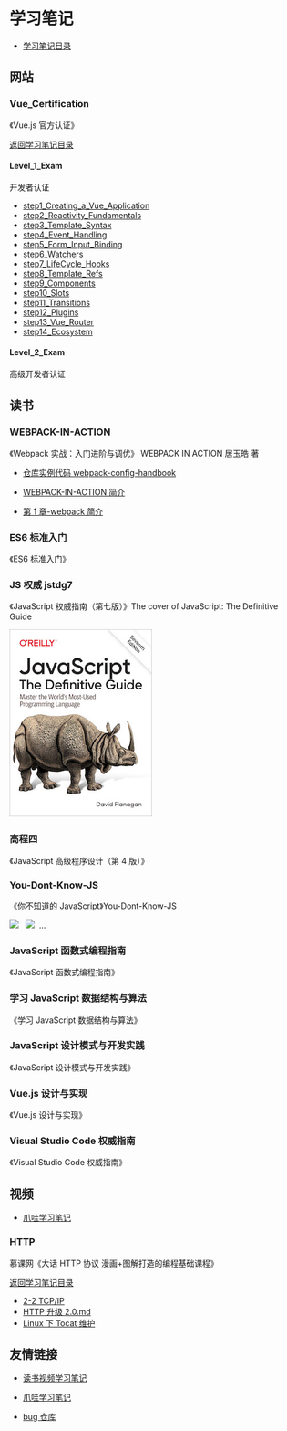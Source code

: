 # 学习笔记

- [学习笔记目录](/README.md)

## 网站

### Vue_Certification

《Vue.js 官方认证》

[返回学习笔记目录](/README.md)

#### Level_1_Exam

开发者认证

- [step1_Creating_a_Vue_Application](/Vue_Certification/Level_1_Exam/step1_Creating_a_Vue_Application.md)
- [step2_Reactivity_Fundamentals](/Vue_Certification/Level_1_Exam/step2_Reactivity_Fundamentals.md)
- [step3_Template_Syntax](/Vue_Certification/Level_1_Exam/step3_Template_Syntax.md)
- [step4_Event_Handling](/Vue_Certification/Level_1_Exam/step4_Event_Handling.md)
- [step5_Form_Input_Binding](/Vue_Certification/Level_1_Exam/step5_Form_Input_Binding.md)
- [step6_Watchers](/Vue_Certification/Level_1_Exam/step6_Watchers.md)
- [step7_LifeCycle_Hooks](/Vue_Certification/Level_1_Exam/step7_LifeCycle_Hooks.md)
- [step8_Template_Refs](/Vue_Certification/Level_1_Exam/step8_Template_Refs.md)
- [step9_Components](/Vue_Certification/Level_1_Exam/step9_Components.md)
- [step10_Slots](/Vue_Certification/Level_1_Exam/step10_Slots.md)
- [step11_Transitions](/Vue_Certification/Level_1_Exam/step11_Transitions.md)
- [step12_Plugins](/Vue_Certification/Level_1_Exam/step12_Plugins.md)
- [step13_Vue_Router](/Vue_Certification/Level_1_Exam/step13_Vue_Router.md)
- [step14_Ecosystem](/Vue_Certification/Level_1_Exam/step14_Ecosystem.md)

#### Level_2_Exam

高级开发者认证

## 读书

### WEBPACK-IN-ACTION

《Webpack 实战：入门进阶与调优》 WEBPACK IN ACTION 居玉皓 著

- [仓库实例代码 webpack-config-handbook](https://github.com/yuhaoju/webpack-config-handbook)

- [WEBPACK-IN-ACTION 简介](/WEBPACK-IN-ACTION/README.md)

- [第 1 章-webpack 简介](/WEBPACK-IN-ACTION/第1章-webpack简介.md)

### ES6 标准入门

《ES6 标准入门》

### JS 权威 jstdg7

《JavaScript 权威指南（第七版）》The cover of JavaScript: The Definitive Guide

![The cover of JavaScript: The Definitive Guide](/imgs/jstdg7.jpg)

### 高程四

《JavaScript 高级程序设计（第 4 版）》

### You-Dont-Know-JS

《你不知道的 JavaScript》You-Dont-Know-JS

<a href="https://leanpub.com/ydkjsy-get-started"><img src="get-started/images/cover.png" width="75"></a>&nbsp;&nbsp;
<a href="https://leanpub.com/ydkjsy-scope-closures"><img src="scope-closures/images/cover.png" width="75"></a>&nbsp;&nbsp;...

### JavaScript 函数式编程指南

《JavaScript 函数式编程指南》

### 学习 JavaScript 数据结构与算法

《学习 JavaScript 数据结构与算法》

### JavaScript 设计模式与开发实践

《JavaScript 设计模式与开发实践》

### Vue.js 设计与实现

《Vue.js 设计与实现》

### Visual Studio Code 权威指南

《Visual Studio Code 权威指南》

## 视频

- [爪哇学习笔记](https://github.com/djsz3y/zhaowa-study-notes)

### HTTP

慕课网《大话 HTTP 协议 漫画+图解打造的编程基础课程》

[返回学习笔记目录](/README.md)

- [2-2 TCP/IP](/video/HTTP/TCPIP.md)
- [HTTP 升级 2.0.md](/video/HTTP/HTTP升级2.0.md)
- [Linux 下 Tocat 维护](/video/HTTP/Linux下Tocat维护.md)

## 友情链接

- [读书视频学习笔记](https://github.com/djsz3y/learning-notes)

- [爪哇学习笔记](https://github.com/djsz3y/zhaowa-study-notes)

- [bug 仓库](https://github.com/djsz3y/bug-repository)
